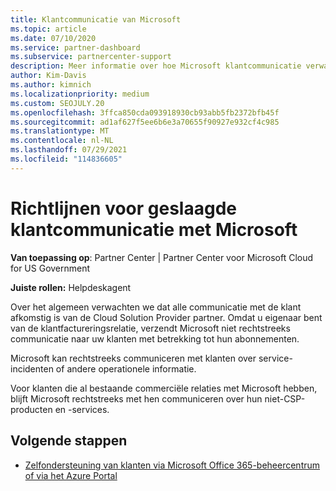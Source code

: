 ```yaml
---
title: Klantcommunicatie van Microsoft
ms.topic: article
ms.date: 07/10/2020
ms.service: partner-dashboard
ms.subservice: partnercenter-support
description: Meer informatie over hoe Microsoft klantcommunicatie verwacht tussen klanten en partners in het Cloud Solution Provider programma.
author: Kim-Davis
ms.author: kimnich
ms.localizationpriority: medium
ms.custom: SEOJULY.20
ms.openlocfilehash: 3ffca850cda093918930cb93abb5fb2372bfb45f
ms.sourcegitcommit: ad1af627f5ee6b6e3a70655f90927e932cf4c985
ms.translationtype: MT
ms.contentlocale: nl-NL
ms.lasthandoff: 07/29/2021
ms.locfileid: "114836605"
---
```

# <a name="guidelines-for-successful-customer-communication-with-microsoft"></a>Richtlijnen voor geslaagde klantcommunicatie met Microsoft

**Van toepassing op**: Partner Center | Partner Center voor Microsoft Cloud for US Government

**Juiste rollen:** Helpdeskagent

Over het algemeen verwachten we dat alle communicatie met de klant afkomstig is van de Cloud Solution Provider partner. Omdat u eigenaar bent van de klantfactureringsrelatie, verzendt Microsoft niet rechtstreeks communicatie naar uw klanten met betrekking tot hun abonnementen.

Microsoft kan rechtstreeks communiceren met klanten over service-incidenten of andere operationele informatie.

Voor klanten die al bestaande commerciële relaties met Microsoft hebben, blijft Microsoft rechtstreeks met hen communiceren over hun niet-CSP-producten en -services.

## <a name="next-steps"></a>Volgende stappen

- [Zelfondersteuning van klanten via Microsoft Office 365-beheercentrum of via het Azure Portal](customer-self-support.md)